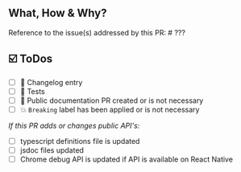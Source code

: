 <!--
 Make sure to assign one and only one Type (`T:`) and State (`S:`) label.
 Select reviewers if ready for review. Our bot will automatically assign you.
 -->

## What, How & Why?

<!--
Describe the changes and give some hints to guide your reviewers if possible.
 -->

Reference to the issue(s) addressed by this PR: # ???

<!--
- This fixes #???
- This closes realm/realm-sync#???
 -->

## ☑️ ToDos
<!-- Add your own todos here -->
* [ ] 📝 Changelog entry
* [ ] 🚦 Tests
* [ ] 📝 Public documentation PR created or is not necessary
* [ ] 💥 `Breaking` label has been applied or is not necessary

*If this PR adds or changes public API's:*
* [ ] typescript definitions file is updated
* [ ] jsdoc files updated
* [ ] Chrome debug API is updated if API is available on React Native
